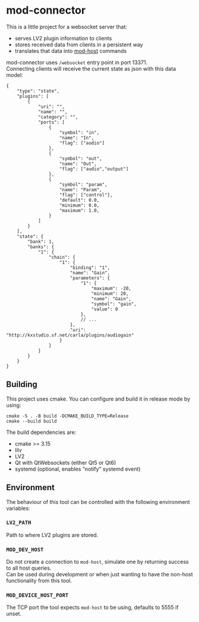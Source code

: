 # mod-connector

This is a little project for a websocket server that:

- serves LV2 plugin information to clients
- stores received data from clients in a persistent way
- translates that data into [mod-host](https://github.com/moddevices/mod-host) commands

mod-connector uses `/websocket` entry point in port 13371.  
Connecting clients will receive the current state as json with this data model:

```
{
    "type": "state",
    "plugins": [
        {
            "uri": "",
            "name": "",
            "category": "",
            "ports": [
                {
                    "symbol": "in",
                    "name": "In",
                    "flag": ["audio"]
                },
                {
                    "symbol": "out",
                    "name": "Out",
                    "flag": ["audio","output"]
                },
                {
                    "symbol": "param",
                    "name": "Param",
                    "flag": ["control"],
                    "default": 0.0,
                    "minimum": 0.0,
                    "maximum": 1.0,
                }
            ]
        }
    ],
    "state": {
        "bank": 1,
        "banks": {
            "1": {
                "chain": {
                    "1": {
                        "binding": "1",
                        "name": "Gain",
                        "parameters": {
                            "1": {
                                "maximum": -20,
                                "minimum": 20,
                                "name": "Gain",
                                "symbol": "gain",
                                "value": 0
                            },
                            // ...
                        },
                        "uri": "http://kxstudio.sf.net/carla/plugins/audiogain"
                    }
                }
            }
        }
    }
}
```

## Building

This project uses cmake.
You can configure and build it in release mode by using:

```
cmake -S . -B build -DCMAKE_BUILD_TYPE=Release
cmake --build build
```

The build dependencies are:

- cmake >= 3.15
- lilv
- LV2
- Qt with QtWebsockets (either Qt5 or Qt6)
- systemd (optional, enables "notify" systemd event)

## Environment

The behaviour of this tool can be controlled with the following environment variables:

### `LV2_PATH`

Path to where LV2 plugins are stored.

### `MOD_DEV_HOST`

Do not create a connection to `mod-host`, simulate one by returning success to all host queries.  
Can be used during development or when just wanting to have the non-host functionality from this tool.

### `MOD_DEVICE_HOST_PORT`

The TCP port the tool expects `mod-host` to be using, defaults to 5555 if unset.
